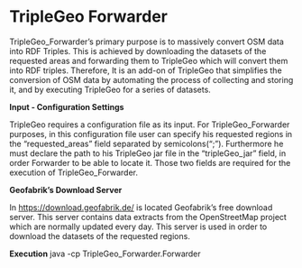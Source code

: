 <h1>TripleGeo Forwarder</h1>

TripleGeo_Forwarder’s primary purpose is to massively convert OSM data into RDF Triples. This is achieved by downloading the datasets of the requested areas and forwarding them to TripleGeo which will convert them into RDF triples. Therefore, It is an add-on of TripleGeo that simplifies the conversion of OSM data by automating the process of collecting and storing it, and by executing TripleGeo for a series of datasets.


**Input - Configuration Settings**

TripleGeo requires a configuration file as its input. For TripleGeo_Forwarder purposes, in this configuration file user can specify his requested regions in the “requested_areas” field separated by semicolons(“;”). Furthermore he must declare the path to his TripleGeo jar file in the “tripleGeo_jar” field, in order Forwarder to be able to locate it. Those two fields are required for the execution of TripleGeo_Forwarder.


**Geofabrik’s Download Server**

In https://download.geofabrik.de/ is located Geofabrik’s free download server. This server contains data extracts from the OpenStreetMap project which are normally updated every day. This server is used in order to download the datasets of the requested regions.



**Execution**
java -cp <path to JAR file> TripleGeo_Forwarder.Forwarder <path to the configuration file>